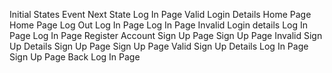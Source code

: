 Initial States      Event                       Next State
Log In Page     	Valid Login Details         Home Page
Home Page       	Log Out       	            Log In Page
Log In Page         Invalid Login details       Log In Page
Log In Page         Register Account            Sign Up Page
Sign Up Page        Invalid Sign Up Details     Sign Up Page
Sign Up Page        Valid Sign Up Details       Log In Page
Sign Up Page        Back                        Log In Page